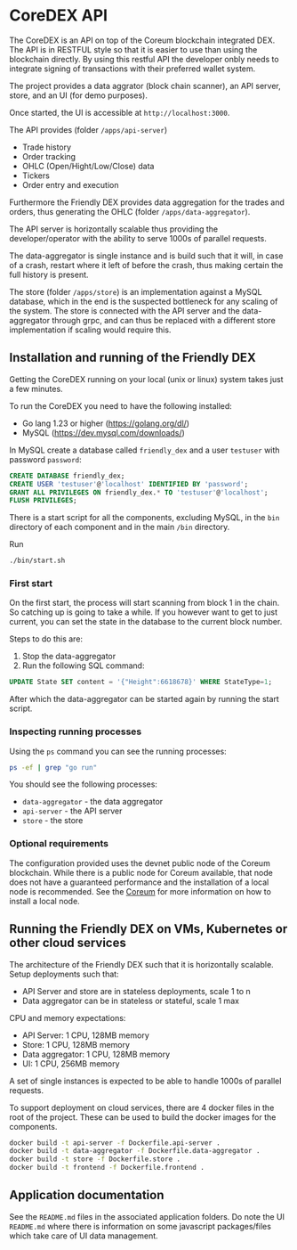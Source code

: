 # CoreDEX API

The CoreDEX is an API on top of the Coreum blockchain integrated DEX. The API is in RESTFUL style so that it is easier to use than using the blockchain directly. By using this restful API the developer onbly needs to integrate signing of transactions with their preferred wallet system.

The project provides a data aggrator (block chain scanner), an API server, store, and an UI (for demo purposes).

Once started, the UI is accessible at `http://localhost:3000`.

The API provides (folder `/apps/api-server`)

* Trade history
* Order tracking
* OHLC (Open/Hight/Low/Close) data
* Tickers
* Order entry and execution

Furthermore the Friendly DEX provides data aggregation for the trades and orders, thus generating the OHLC (folder `/apps/data-aggregator`).

The API server is horizontally scalable thus providing the developer/operator with the ability to serve 1000s of parallel requests.

The data-aggregator is single instance and is build such that it will, in case of a crash, restart where it left of before the crash, thus making certain the full history is present.

The store (folder `/apps/store`) is an implementation against a MySQL database, which in the end is the suspected bottleneck for any scaling of the system. The store is connected with the API server and the data-aggregator through grpc, and can thus be replaced with a different store implementation if scaling would require this.

## Installation and running of the Friendly DEX

Getting the CoreDEX running on your local (unix or linux) system takes just a few minutes.

To run the CoreDEX you need to have the following installed:

* Go lang 1.23 or higher (https://golang.org/dl/)
* MySQL (https://dev.mysql.com/downloads/)

In MySQL create a database called `friendly_dex` and a user `testuser` with password `password`:

```sql
CREATE DATABASE friendly_dex;
CREATE USER 'testuser'@'localhost' IDENTIFIED BY 'password';
GRANT ALL PRIVILEGES ON friendly_dex.* TO 'testuser'@'localhost';
FLUSH PRIVILEGES;
```

There is a start script for all the components, excluding MySQL, in the `bin` directory of each component and in the main `/bin` directory. 

Run 

```bash
./bin/start.sh
```

### First start 

On the first start, the process will start scanning from block 1 in the chain. So catching up is going to take a while.
If you however want to get to just current, you can set the state in the database to the current block number. 

Steps to do this are:

1. Stop the data-aggregator
2. Run the following SQL command:

```sql
UPDATE State SET content = '{"Height":6618678}' WHERE StateType=1;
```

After which the data-aggregator can be started again by running the start script.

### Inspecting running processes

Using the `ps` command you can see the running processes:

```bash
ps -ef | grep "go run"
```

You should see the following processes:

* `data-aggregator` - the data aggregator
* `api-server` - the API server
* `store` - the store

### Optional requirements

The configuration provided uses the devnet public node of the Coreum blockchain. While there is a public node for Coreum available, that node does not have a guaranteed performance and the installation of a local node is recommended.
See the [Coreum](https://docs.coreum.dev/docs/become-validator/run-full-node) for more information on how to install a local node.

## Running the Friendly DEX on VMs, Kubernetes or other cloud services

The architecture of the Friendly DEX such that it is horizontally scalable. Setup deployments such that:

* API Server and store are in stateless deployments, scale 1 to n
* Data aggregator can be in stateless or stateful, scale 1 max

CPU and memory expectations:

* API Server: 1 CPU, 128MB memory
* Store: 1 CPU, 128MB memory
* Data aggregator: 1 CPU, 128MB memory
* UI: 1 CPU, 256MB memory

A set of single instances is expected to be able to handle 1000s of parallel requests.

To support deployment on cloud services, there are 4 docker files in the root of the project. These can be used to build the docker images for the components.

```bash
docker build -t api-server -f Dockerfile.api-server .
docker build -t data-aggregator -f Dockerfile.data-aggregator .
docker build -t store -f Dockerfile.store .
docker build -t frontend -f Dockerfile.frontend .
```

## Application documentation

See the `README.md` files in the associated application folders. 
Do note the UI `README.md` where there is information on some javascript packages/files which take care of UI data management.
